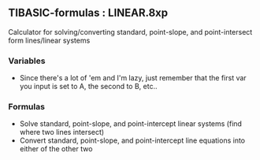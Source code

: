 ## TIBASIC-formulas : LINEAR.8xp

Calculator for solving/converting standard, point-slope, and point-intersect form lines/linear systems

### Variables

- Since there's a lot of 'em and I'm lazy, just remember that the first var you input is set to A, the second to B, etc..

### Formulas

- Solve standard, point-slope, and point-intercept linear systems (find where two lines intersect)
- Convert standard, point-slope, and point-intercept line equations into either of the other two
